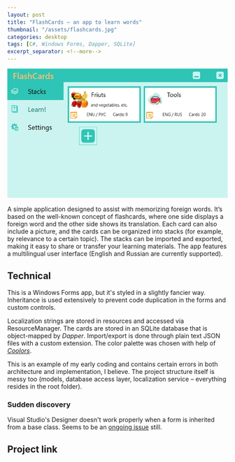 ```yaml
---
layout: post
title: "FlashCards – an app to learn words"
thumbnail: "/assets/flashcards.jpg"
categories: desktop
tags: [C#, Windows Forms, Dapper, SQLite]
excerpt_separator: <!--more-->
---
```


![FlashCards screenshot](/assets/flashcards.jpg)

A simple application designed to assist with memorizing foreign words. It’s based on the well-known concept of flashcards, where one side displays a foreign word and the other side shows its translation. Each card can also include a picture, and the cards can be organized into stacks (for example, by relevance to a certain topic). The stacks can be imported and exported, making it easy to share or transfer your learning materials. The app features a multilingual user interface (English and Russian are currently supported).

<!--more-->

## Technical

This is a Windows Forms app, but it's styled in a slightly fancier way. Inheritance is used extensively to prevent code duplication in the forms and custom controls.

Localization strings are stored in resources and accessed via ResourceManager. The cards are stored in an SQLite database that is object-mapped by *Dapper*. Import/export is done through plain text JSON files with a custom extension. The color palette was chosen with help of *[Coolors](https://coolors.co/)*.

This is an example of my early coding and contains certain errors in both architecture and implementation, I believe. The project structure itself is messy too (models, database access layer, localization service – everything resides in the root folder).

### Sudden discovery

Visual Studio's Designer doesn't work properly when a form is inherited from a base class. Seems to be an [ongoing issue](https://developercommunity.visualstudio.com/t/VS-2022-WinForm-Designer-not-working-wit/1581567) still.

## Project link

<a href="https://github.com/flexits/FlashCards" target="_blank">
  <i class="fab fa-github fa-2x" title="View on GitHub"></i>
</a>
